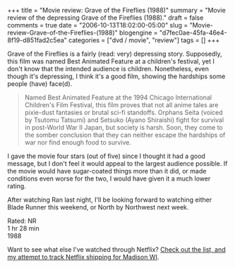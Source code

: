 +++
title = "Movie review: Grave of the Fireflies (1988)"
summary = "Movie review of the depressing Grave of the Fireflies (1988)."
draft = false
comments = true
date = "2006-10-13T18:02:00-05:00"
slug = "Movie-review-Grave-of-the-Fireflies-(1988)"
blogengine = "d7fec0ae-45fa-46e4-8f19-d851fad2c5ea"
categories = ["dvd / movie", "review"]
tags = []
+++

<p>
Grave of the Fireflies is a fairly (read: very) depressing story.  Supposedly, this film was named Best Animated Feature at a children&#39;s festival, yet I don&#39;t know that the intended audience is children.  Nonetheless, even though it&#39;s depressing, I think it&#39;s a good film, showing the hardships some people (have) face(d).<!--more-->
</p>
<blockquote>
	Named Best Animated Feature at the 1994 Chicago International Children&#39;s Film Festival, this film proves that not all anime tales are pixie-dust fantasies or brutal sci-fi standoffs. Orphans Seita (voiced by Tsutomu Tatsumi) and Setsuko (Ayano Shiraishi) fight for survival in post-World War II Japan, but society is harsh. Soon, they come to the somber conclusion that they can neither escape the hardships of war nor find enough food to survive.
</blockquote>
<p>
I gave the movie four stars (out of five) since I thought it had a good message, but I don&#39;t feel it would appeal to the largest audience possible.  If the movie would have sugar-coated things more than it did, or made conditions even worse for the two, I would have given it a much lower rating.
</p>
<p>
After watching Ran last night, I&#39;ll be looking forward to watching either Blade Runner this weekend, or North by Northwest next week.
</p>
<p>
Rated: NR<br />
1 hr 28 min<br />
1988
</p>
<p>
Want to see what else I&#39;ve watched through Netflix?  <a href="http://strivinglife.net/wordpress/2006/09/26/237/netflix-shipping-for-madison-wi/">Check out the list, and my attempt to track Netflix shipping for Madison WI</a>.
</p>

